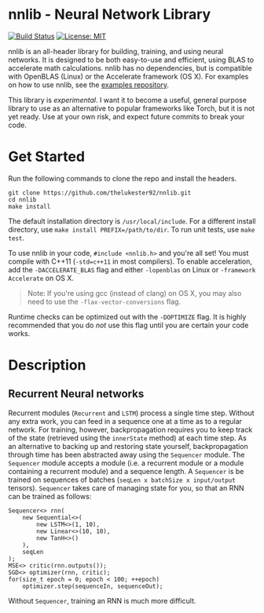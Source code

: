 # nnlib - Neural Network Library

[![Build Status](https://travis-ci.org/thelukester92/nnlib.svg?branch=master)](https://travis-ci.org/thelukester92/nnlib)
[![License: MIT](https://img.shields.io/badge/License-MIT-yellow.svg)](https://opensource.org/licenses/MIT)

nnlib is an all-header library for building, training, and using neural networks.
It is designed to be both easy-to-use and efficient, using BLAS to accelerate math calculations.
nnlib has no dependencies, but is compatible with OpenBLAS (Linux) or the Accelerate framework (OS X).
For examples on how to use nnlib, see the [examples repository](https://github.com/thelukester92/nnlib-examples).

This library is *experimental*.
I want it to become a useful, general purpose library to use as an alternative to popular frameworks like Torch, but it is not yet ready.
Use at your own risk, and expect future commits to break your code.

# Get Started

Run the following commands to clone the repo and install the headers.

	git clone https://github.com/thelukester92/nnlib.git
	cd nnlib
	make install

The default installation directory is `/usr/local/include`.
For a different install directory, use `make install PREFIX=/path/to/dir`.
To run unit tests, use `make test`.

To use nnlib in your code, `#include <nnlib.h>` and you're all set!
You must compile with C++11 (`-std=c++11` in most compilers).
To enable acceleration, add the `-DACCELERATE_BLAS` flag and either `-lopenblas` on Linux or `-framework Accelerate` on OS X.

> Note: If you're using gcc (instead of clang) on OS X, you may also need to use the `-flax-vector-conversions` flag.

Runtime checks can be optimized out with the `-DOPTIMIZE` flag.
It is highly recommended that you do *not* use this flag until you are certain your code works.

# Description

## Recurrent Neural networks

Recurrent modules (`Recurrent` and `LSTM`) process a single time step.
Without any extra work, you can feed in a sequence one at a time as to a regular network.
For training, however, backpropagation requires you to keep track of the state (retrieved using the `innerState` method) at each time step.
As an alternative to backing up and restoring state yourself, backpropagation through time has been abstracted away using the `Sequencer` module.
The `Sequencer` module accepts a module (i.e. a recurrent module or a module containing a recurrent module) and a sequence length.
A `Sequencer` is be trained on sequences of batches (`seqLen x batchSize x input/output` tensors).
`Sequencer` takes care of managing state for you, so that an RNN can be trained as follows:

	Sequencer<> rnn(
		new Sequential<>(
			new LSTM<>(1, 10),
			new Linear<>(10, 10),
			new TanH<>()
		),
		seqLen
	);
	MSE<> critic(rnn.outputs());
	SGD<> optimizer(rnn, critic);
	for(size_t epoch = 0; epoch < 100; ++epoch)
		optimizer.step(sequenceIn, sequenceOut);

Without `Sequencer`, training an RNN is much more difficult.
